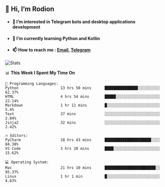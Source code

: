 ## 👋 Hi, I’m Rodion
- #### 👀 I’m interested in Telegram bots and desktop applications development
- #### 🌱 I’m currently learning Python and Kotlin
- #### 📫 How to reach me : [Email](mailto:me@lavn.ml), [Telegram](https://t.me/fast_geek)

![Stats](https://github-readme-stats.vercel.app/api?username=fast-geek&show_icons=true&theme=react&hide=issues&count_private=true&layout=compact)


<!--START_SECTION:waka-->
📊 **This Week I Spent My Time On** 

```text
💬 Programming Languages: 
Python                   13 hrs 50 mins      ███████████████░░░░░░░░░░   62.37% 
HTML                     4 hrs 54 mins       █████░░░░░░░░░░░░░░░░░░░░   22.14% 
Markdown                 1 hr 11 mins        █░░░░░░░░░░░░░░░░░░░░░░░░   5.4% 
Text                     37 mins             ░░░░░░░░░░░░░░░░░░░░░░░░░   2.84% 
Jinja2                   32 mins             ░░░░░░░░░░░░░░░░░░░░░░░░░   2.42%

🔥 Editors: 
PyCharm                  18 hrs 43 mins      █████████████████████░░░░   84.38% 
VS Code                  3 hrs 28 mins       ████░░░░░░░░░░░░░░░░░░░░░   15.62%

💻 Operating System: 
Mac                      21 hrs 10 mins      ███████████████████████░░   95.37% 
Linux                    1 hr 1 min          █░░░░░░░░░░░░░░░░░░░░░░░░   4.63%

```


<!--END_SECTION:waka-->
